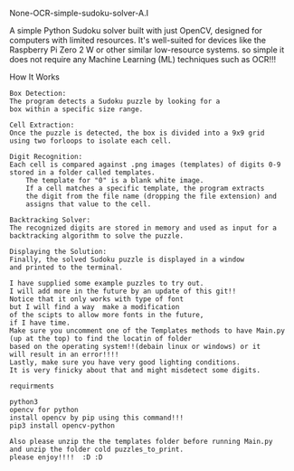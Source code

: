 None-OCR-simple-sudoku-solver-A.I

A simple Python Sudoku solver built with just OpenCV, designed
for computers with limited resources.
It's well-suited for devices like the Raspberry Pi Zero 2 W 
or other similar low-resource systems. 
so simple it does not require any Machine Learning (ML) techniques such as OCR!!!

How It Works

    Box Detection:
    The program detects a Sudoku puzzle by looking for a
    box within a specific size range.

    Cell Extraction:
    Once the puzzle is detected, the box is divided into a 9x9 grid 
    using two forloops to isolate each cell.

    Digit Recognition:
    Each cell is compared against .png images (templates) of digits 0-9 
    stored in a folder called templates.
        The template for "0" is a blank white image.
        If a cell matches a specific template, the program extracts 
        the digit from the file name (dropping the file extension) and
        assigns that value to the cell.

    Backtracking Solver:
    The recognized digits are stored in memory and used as input for a 
    backtracking algorithm to solve the puzzle.

    Displaying the Solution:
    Finally, the solved Sudoku puzzle is displayed in a window
    and printed to the terminal.
  
    I have supplied some example puzzles to try out. 
    I will add more in the future by an update of this git!!
    Notice that it only works with type of font 
    but I will find a way  make a modification
    of the scipts to allow more fonts in the future, 
    if I have time.
    Make sure you uncomment one of the Templates methods to have Main.py 
    (up at the top) to find the locatin of folder 
    based on the operating system!!(debain linux or windows) or it
    will result in an error!!!!
    Lastly, make sure you have very good lighting conditions. 
    It is very finicky about that and might misdetect some digits.
    
    requirments 
    
    python3
    opencv for python
    install opencv by pip using this command!!!
    pip3 install opencv-python

    Also please unzip the the templates folder before running Main.py 
    and unzip the folder cold puzzles_to_print.
    please enjoy!!!!  :D :D
